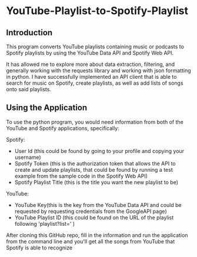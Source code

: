 # YouTube-Playlist-to-Spotify-Playlist

## Introduction

This program converts YouTube playlists containing music or podcasts to Spotify playlists by using the YouTube Data API and Spotify Web API.

It has allowed me to explore more about data extraction, filtering, and generally working with the requests library and working with json formatting in python. I have successfully implemented an API client that is able to search for music on Spotify, create playlists, as well as add lists of songs onto said playlists.

## Using the Application
To use the python program, you would need information from both of the YouTube and Spotify applications, specifically:

Spotify:

- User Id (this could be found by going to your profile and copying your username)
- Spotify Token (this is the authorization token that allows the API to create and update playlists, that could be found by running a test example from the sample code in the Spotify Web API)
- Spotify Playlist Title (this is the title you want the new playlist to be)

YouTube:
- YouTube Key(this is the key from the YouTube Data API and could be requested by requesting credentials from the GoogleAPI page)
- YouTube Playlist ID (this could be found on the URL of the playlist following 'playlist?list=' )


After cloning this GitHub repo, fill in the information and run the application from the command line and you'll get all the songs from YouTube that Spotify is able to recognize
